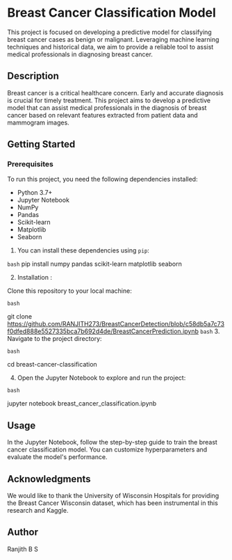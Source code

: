 # Breast Cancer Classification Model

This project is focused on developing a predictive model for classifying breast cancer cases as benign or malignant. Leveraging machine learning techniques and historical data, we aim to provide a reliable tool to assist medical professionals in diagnosing breast cancer.

## Description

Breast cancer is a critical healthcare concern. Early and accurate diagnosis is crucial for timely treatment. This project aims to develop a predictive model that can assist medical professionals in the diagnosis of breast cancer based on relevant features extracted from patient data and mammogram images.

## Getting Started

### Prerequisites

To run this project, you need the following dependencies installed:

- Python 3.7+
- Jupyter Notebook
- NumPy
- Pandas
- Scikit-learn
- Matplotlib
- Seaborn

1. You can install these dependencies using `pip`:

```bash```
pip install numpy pandas scikit-learn matplotlib seaborn


2. Installation : 

Clone this repository to your local machine:

```bash```

git clone https://github.com/RANJITH273/BreastCancerDetection/blob/c58db5a7c73f0dfed888e5527335bca7b692d4de/BreastCancerPrediction.ipynb
```bash```
3. Navigate to the project directory:

```bash```

cd breast-cancer-classification

4. Open the Jupyter Notebook to explore and run the project:

```bash```

jupyter notebook breast_cancer_classification.ipynb

## Usage
In the Jupyter Notebook, follow the step-by-step guide to train the breast cancer classification model. You can customize hyperparameters and evaluate the model's performance.

## Acknowledgments
We would like to thank the University of Wisconsin Hospitals for providing the Breast Cancer Wisconsin dataset, which has been instrumental in this research and Kaggle.

## Author
Ranjith B S
